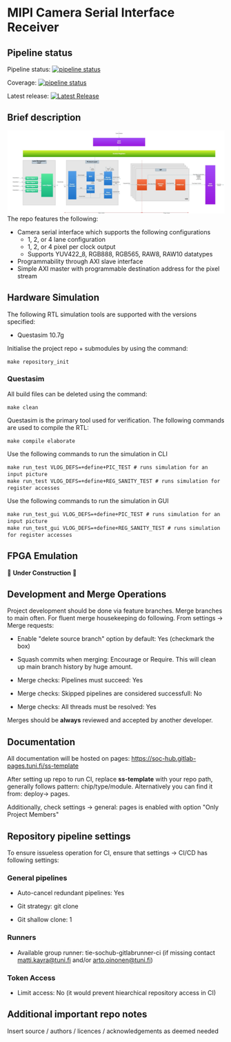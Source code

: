 # MIPI Camera Serial Interface Receiver
## Pipeline status

Pipeline status: [![pipeline status](https://gitlab.tuni.fi/soc-hub/bow/hw/csi-rx/badges/main/pipeline.svg)](https://gitlab.tuni.fi/soc-hub/ss-template/-/commits/main) 

Coverage: [![pipeline status](https://gitlab.tuni.fi/soc-hub/bow/hw/csi-rx/badges/main/pipeline.svg)](https://gitlab.tuni.fi/ss-template/-/commits/main) 

Latest release:  [![Latest Release](https://gitlab.tuni.fi/soc-hub/bow/hw/csi-rx/-/badges/release.svg)](https://gitlab.tuni.fi/soc-hub/ss-template/-/releases) 

## Brief description
<img src="doc/figures/csi.drawio.png">
The repo features the following:</br>

* Camera serial interface which supports the following configurations</br>
    - 1, 2, or 4 lane configuration
    - 1, 2, or 4 pixel per clock output
    - Supports YUV422_8, RGB888, RGB565, RAW8, RAW10 datatypes
* Programmability through AXI slave interface
* Simple AXI master with programmable destination address for the pixel stream

## Hardware Simulation
The following RTL simulation tools are supported with the versions specified:
- Questasim 10.7g

Initialise the project repo + submodules by using the command:

```
make repository_init
``` 

### Questasim

All build files can be deleted using the command:
```
make clean
```

Questasim is the primary tool used for verification. The following commands are used to compile the RTL:
```
make compile elaborate
```

Use the following commands to run the simulation in CLI
```
make run_test VLOG_DEFS=+define+PIC_TEST # runs simulation for an input picture
make run_test VLOG_DEFS=+define+REG_SANITY_TEST # runs simulation for register accesses
```

Use the following commands to run the simulation in GUI
```
make run_test_gui VLOG_DEFS=+define+PIC_TEST # runs simulation for an input picture
make run_test_gui VLOG_DEFS=+define+REG_SANITY_TEST # runs simulation for register accesses
```

## FPGA Emulation

🚧 **Under Construction** 🚧


## Development and Merge Operations

Project development should be done via feature branches. Merge branches to main often. For fluent merge housekeeping do following. From settings -> Merge requests:

* Enable "delete source branch" option by default: Yes (checkmark the box)

* Squash commits when merging: Encourage or Require. This will clean up main branch history by huge amount.

* Merge checks: Pipelines must succeed: Yes

* Merge checks: Skipped pipelines are considered successfull: No

* Merge checks: All threads must be resolved: Yes

Merges should be **always** reviewed and accepted by another developer.

## Documentation

All documentation will be hosted on pages: https://soc-hub.gitlab-pages.tuni.fi/ss-template

After setting up repo to run CI, replace **ss-template** with your repo path, generally follows pattern: chip/type/module. Alternatively you can find it from: deploy-> pages.

Additionally, check settings -> general: pages is enabled with option "Only Project Members"

## Repository pipeline settings

To ensure issueless operation for CI, ensure that settings -> CI/CD has following settings:

### General pipelines

* Auto-cancel redundant pipelines: Yes 

* Git strategy: git clone

* Git shallow clone: 1

### Runners 

* Available group runner: tie-sochub-gitlabrunner-ci (if missing contact matti.kayra@tuni.fi and/or arto.oinonen@tuni.fi) 

### Token Access

* Limit access: No (it would prevent hiearchical repository access in CI)



## Additional important repo notes

Insert source / authors / licences / acknowledgements as deemed needed
